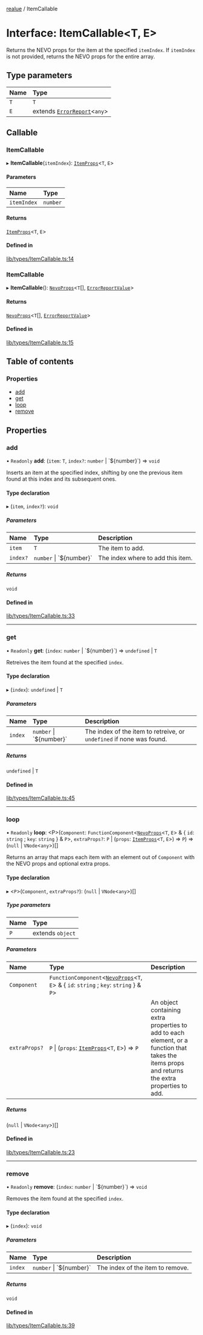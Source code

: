 [realue](../README.md) / ItemCallable

# Interface: ItemCallable\<T, E\>

Returns the NEVO props for the item at the specified `itemIndex`. If `itemIndex` is not provided, returns the NEVO props for the entire array.

## Type parameters

| Name | Type |
| :------ | :------ |
| `T` | `T` |
| `E` | extends [`ErrorReport`](../README.md#errorreport)\<`any`\> |

## Callable

### ItemCallable

▸ **ItemCallable**(`itemIndex`): [`ItemProps`](../README.md#itemprops)\<`T`, `E`\>

#### Parameters

| Name | Type |
| :------ | :------ |
| `itemIndex` | `number` |

#### Returns

[`ItemProps`](../README.md#itemprops)\<`T`, `E`\>

#### Defined in

[lib/types/ItemCallable.ts:14](https://github.com/nevoland/realue/blob/b89ed99/lib/types/ItemCallable.ts#L14)

### ItemCallable

▸ **ItemCallable**(): [`NevoProps`](../README.md#nevoprops)\<`T`[], [`ErrorReportValue`](../README.md#errorreportvalue)\>

#### Returns

[`NevoProps`](../README.md#nevoprops)\<`T`[], [`ErrorReportValue`](../README.md#errorreportvalue)\>

#### Defined in

[lib/types/ItemCallable.ts:15](https://github.com/nevoland/realue/blob/b89ed99/lib/types/ItemCallable.ts#L15)

## Table of contents

### Properties

- [add](ItemCallable.md#add)
- [get](ItemCallable.md#get)
- [loop](ItemCallable.md#loop)
- [remove](ItemCallable.md#remove)

## Properties

### add

• `Readonly` **add**: (`item`: `T`, `index?`: `number` \| \`$\{number}\`) => `void`

Inserts an item at the specified index, shifting by one the previous item found at this index and its subsequent ones.

#### Type declaration

▸ (`item`, `index?`): `void`

##### Parameters

| Name | Type | Description |
| :------ | :------ | :------ |
| `item` | `T` | The item to add. |
| `index?` | `number` \| \`$\{number}\` | The index where to add this item. |

##### Returns

`void`

#### Defined in

[lib/types/ItemCallable.ts:33](https://github.com/nevoland/realue/blob/b89ed99/lib/types/ItemCallable.ts#L33)

___

### get

• `Readonly` **get**: (`index`: `number` \| \`$\{number}\`) => `undefined` \| `T`

Retreives the item found at the specified `index`.

#### Type declaration

▸ (`index`): `undefined` \| `T`

##### Parameters

| Name | Type | Description |
| :------ | :------ | :------ |
| `index` | `number` \| \`$\{number}\` | The index of the item to retreive, or `undefined` if none was found. |

##### Returns

`undefined` \| `T`

#### Defined in

[lib/types/ItemCallable.ts:45](https://github.com/nevoland/realue/blob/b89ed99/lib/types/ItemCallable.ts#L45)

___

### loop

• `Readonly` **loop**: \<P\>(`Component`: `FunctionComponent`\<[`NevoProps`](../README.md#nevoprops)\<`T`, `E`\> & \{ `id`: `string` ; `key`: `string`  } & `P`\>, `extraProps?`: `P` \| (`props`: [`ItemProps`](../README.md#itemprops)\<`T`, `E`\>) => `P`) => (``null`` \| `VNode`\<`any`\>)[]

Returns an array that maps each item with an element out of `Component` with the NEVO props and optional extra props.

#### Type declaration

▸ \<`P`\>(`Component`, `extraProps?`): (``null`` \| `VNode`\<`any`\>)[]

##### Type parameters

| Name | Type |
| :------ | :------ |
| `P` | extends `object` |

##### Parameters

| Name | Type | Description |
| :------ | :------ | :------ |
| `Component` | `FunctionComponent`\<[`NevoProps`](../README.md#nevoprops)\<`T`, `E`\> & \{ `id`: `string` ; `key`: `string`  } & `P`\> |  |
| `extraProps?` | `P` \| (`props`: [`ItemProps`](../README.md#itemprops)\<`T`, `E`\>) => `P` | An object containing extra properties to add to each element, or a function that takes the items props and returns the extra properties to add. |

##### Returns

(``null`` \| `VNode`\<`any`\>)[]

#### Defined in

[lib/types/ItemCallable.ts:23](https://github.com/nevoland/realue/blob/b89ed99/lib/types/ItemCallable.ts#L23)

___

### remove

• `Readonly` **remove**: (`index`: `number` \| \`$\{number}\`) => `void`

Removes the item found at the specified `index`.

#### Type declaration

▸ (`index`): `void`

##### Parameters

| Name | Type | Description |
| :------ | :------ | :------ |
| `index` | `number` \| \`$\{number}\` | The index of the item to remove. |

##### Returns

`void`

#### Defined in

[lib/types/ItemCallable.ts:39](https://github.com/nevoland/realue/blob/b89ed99/lib/types/ItemCallable.ts#L39)
